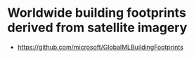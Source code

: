 # Worldwide building footprints derived from satellite imagery
- https://github.com/microsoft/GlobalMLBuildingFootprints
